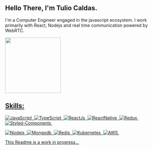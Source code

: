 ## Hello There, I'm Tulio Caldas.

I'm a Computer Engineer engaged in the javascript ecosystem. I work primarily with React, Nodejs and real time communication powered by WebRTC.

 <div>
  <a href="https://github.com/actulio">
  <img height="180em" src="https://github-readme-stats.vercel.app/api?username=actulio&show_icons=true&hide=prs&theme=dracula&include_all_commits=true&count_private=true"/>
</div>
  

## Skills:

![JavaScript](https://img.shields.io/badge/JavaScript-F7DF1E?style=flat&logo=javascript&logoColor=black)&nbsp;
![TypeScript](https://img.shields.io/badge/-TypeScript-007ACC?style=flat&logoColor=fff&logo=typescript)&nbsp;
![ReactJs](https://img.shields.io/badge/-React.js-18BCEE?style=flat&logoColor=fff&logo=react)&nbsp;
![ReactNative](https://img.shields.io/badge/-React_Native-18BCEE?style=flat&logoColor=fff&logo=react)&nbsp;
![Redux](https://img.shields.io/badge/Redux-593D88?style=flate&logo=redux)&nbsp;
![Styled-Components](https://img.shields.io/badge/styled--components-DB7093?flat&logo=styled-components&logoColor=white)&nbsp;

![Nodejs](https://img.shields.io/badge/Node.js-339933?style=flat&logo=nodedotjs&logoColor=white)&nbsp;
![Mongodb](https://img.shields.io/badge/MongoDB-white?style=flat&logoColor=green&logo=mongodb)&nbsp;
![Redis](https://img.shields.io/badge/redis-%23DD0031.svg?&style=flat&logo=redis&logoColor=white)&nbsp;
![Kubernetes](https://img.shields.io/badge/kubernetes-326ce5.svg?&style=flat&logo=kubernetes&logoColor=white)&nbsp;
![AWS](https://img.shields.io/badge/Amazon_AWS-232F3E?style=flat&logo=amazon-aws&logoColor=white)&nbsp;
  

  This Readme is a work in progress...
  

